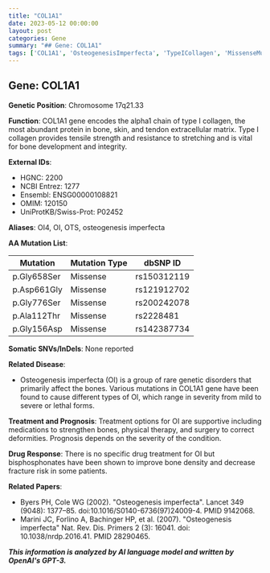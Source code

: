 ```yaml
---
title: "COL1A1"
date: 2023-05-12 00:00:00
layout: post
categories: Gene
summary: "## Gene: COL1A1"
tags: ['COL1A1', 'OsteogenesisImperfecta', 'TypeICollagen', 'MissenseMutation', 'Bisphosphonates', 'BoneDisorders', 'GeneticDisorders', 'RareDiseases']
---
```


## Gene: COL1A1

**Genetic Position**: Chromosome 17q21.33

**Function**: COL1A1 gene encodes the alpha1 chain of type I collagen, the most abundant protein in bone, skin, and tendon extracellular matrix. Type I collagen provides tensile strength and resistance to stretching and is vital for bone development and integrity.

**External IDs**: 
- HGNC: 2200
- NCBI Entrez: 1277
- Ensembl: ENSG00000108821
- OMIM: 120150
- UniProtKB/Swiss-Prot: P02452

**Aliases**: OI4, OI, OTS, osteogenesis imperfecta

**AA Mutation List**:

Mutation | Mutation Type | dbSNP ID
-------- | ------------- | -------
p.Gly658Ser | Missense | rs150312119
p.Asp661Gly | Missense | rs121912702
p.Gly776Ser | Missense | rs200242078
p.Ala112Thr | Missense | rs2228481
p.Gly156Asp | Missense | rs142387734

**Somatic SNVs/InDels**: None reported

**Related Disease**: 
- Osteogenesis imperfecta (OI) is a group of rare genetic disorders that primarily affect the bones. Various mutations in COL1A1 gene have been found to cause different types of OI, which range in severity from mild to severe or lethal forms.

**Treatment and Prognosis**: Treatment options for OI are supportive including medications to strengthen bones, physical therapy, and surgery to correct deformities. Prognosis depends on the severity of the condition.

**Drug Response**: There is no specific drug treatment for OI but bisphosphonates have been shown to improve bone density and decrease fracture risk in some patients.

**Related Papers**:

- Byers PH, Cole WG (2002). "Osteogenesis imperfecta". Lancet 349 (9048): 1377–85. doi:10.1016/S0140-6736(97)24009-4. PMID 9142068.
- Marini JC, Forlino A, Bachinger HP, et al. (2007). "Osteogenesis imperfecta" Nat. Rev. Dis. Primers 2 (3): 16041. doi: 10.1038/nrdp.2016.41. PMID 28290465.

**_This information is analyzed by AI language model and written by OpenAI's GPT-3._**
